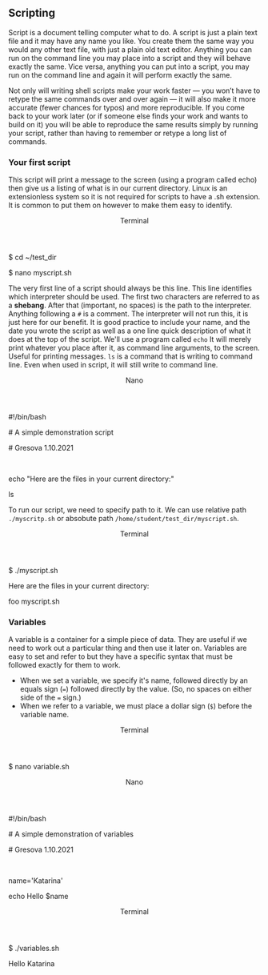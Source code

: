 ## Scripting

Script is a document telling computer what to do. 
A script is just a plain text file and it may have any name you like. You create them the same way you would any other text file, with just a plain old text editor.
Anything you can run on the command line you may place into a script and they will behave exactly the same. 
Vice versa, anything you can put into a script, you may run on the command line and again it will perform exactly the same.

Not only will writing shell scripts make your work faster — you won’t have to retype the same commands over and over again — it will also make it more accurate (fewer chances for typos) and more reproducible. If you come back to your work later (or if someone else finds your work and wants to build on it) you will be able to reproduce the same results simply by running your script, rather than having to remember or retype a long list of commands.

### Your first script

This script will print a message to the screen (using a program called echo) then give us a listing of what is in our current directory.
Linux is an extensionless system so it is not required for scripts to have a .sh extension. It is common to put them on however to make them easy to identify.

<div class="console">
  <header>
    <p>Terminal</p>
  </header>
  <div class="consolebody">
    <p>$ cd ~/test_dir</p>
    <p>$ nano myscript.sh</p>
  </div>
</div> 

The very first line of a script should always be this line. This line identifies which interpreter should be used. The first two characters are referred to as a **shebang**. After that (important, no spaces) is the path to the interpreter.
Anything following a `#` is a comment. The interpreter will not run this, it is just here for our benefit. It is good practice to include your name, and the date you wrote the script as well as a one line quick description of what it does at the top of the script.
We'll use a program called `echo` It will merely print whatever you place after it, as command line arguments, to the screen. Useful for printing messages.
`ls` is a command that is writing to command line. Even when used in script, it will still write to command line.

<div class="console">
  <header>
    <p>Nano</p>
  </header>
  <div class="consolebody">
    <p>#!/bin/bash</p>
    <p># A simple demonstration script</p>
    <p># Gresova 1.10.2021</p>
    <p>&emsp;</p>
    <p>echo "Here are the files in your current directory:"</p>
    <p>ls</p>
  </div>
</div> 

To run our script, we need to specify path to it. We can use relative path `./myscritp.sh` or absobute path `/home/student/test_dir/myscript.sh`.
  
<div class="console">
  <header>
    <p>Terminal</p>
  </header>
  <div class="consolebody">
    <p>$ ./myscript.sh</p>
    <p>Here are the files in your current directory:</p>
    <p>foo myscript.sh</p>
  </div>
</div>
 
### Variables

A variable is a container for a simple piece of data. They are useful if we need to work out a particular thing and then use it later on. Variables are easy to set and refer to but they have a specific syntax that must be followed exactly for them to work.

- When we set a variable, we specify it's name, followed directly by an equals sign (`=`) followed directly by the value. (So, no spaces on either side of the `=` sign.)
- When we refer to a variable, we must place a dollar sign (`$`) before the variable name.

<div class="console">
  <header>
    <p>Terminal</p>
  </header>
  <div class="consolebody">
    <p>$ nano variable.sh</p>
  </div>
</div> 

<div class="console">
  <header>
    <p>Nano</p>
  </header>
  <div class="consolebody">
    <p>#!/bin/bash</p>
    <p># A simple demonstration of variables</p>
    <p># Gresova 1.10.2021</p>
    <p>&emsp;</p>
    <p>name='Katarina'</p>
    <p>echo Hello $name</p>
  </div>
</div> 

<div class="console">
  <header>
    <p>Terminal</p>
  </header>
  <div class="consolebody">
    <p>$ ./variables.sh</p>
    <p>Hello Katarina</p>
  </div>
</div>
